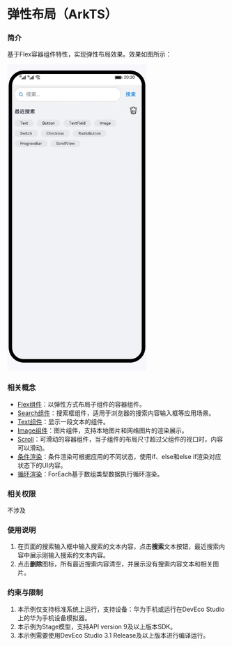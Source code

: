 # 弹性布局（ArkTS）

### 简介

基于Flex容器组件特性，实现弹性布局效果。效果如图所示：

![image](screenshots/device/flexLayout.gif)

### 相关概念

- [Flex组件](https://developer.harmonyos.com/cn/docs/documentation/doc-references-V3/ts-container-flex-0000001427902472-V3?catalogVersion=V3)：以弹性方式布局子组件的容器组件。
- [Search组件](https://developer.harmonyos.com/cn/docs/documentation/doc-references-V3/ts-basic-components-search-0000001428061740-V3?catalogVersion=V3)：搜索框组件，适用于浏览器的搜索内容输入框等应用场景。
- [Text组件](https://developer.harmonyos.com/cn/docs/documentation/doc-references-V3/ts-basic-components-text-0000001477981201-V3?catalogVersion=V3)：显示一段文本的组件。
- [Image组件](https://developer.harmonyos.com/cn/docs/documentation/doc-references-V3/ts-basic-components-image-0000001428061728-V3?catalogVersion=V3)：图片组件，支持本地图片和网络图片的渲染展示。
- [Scroll](https://developer.harmonyos.com/cn/docs/documentation/doc-references-V3/ts-container-scroll-0000001427902480-V3?catalogVersion=V3)：可滑动的容器组件，当子组件的布局尺寸超过父组件的视口时，内容可以滑动。
- [条件渲染](https://developer.harmonyos.com/cn/docs/documentation/doc-guides-V3/arkts-rendering-control-ifelse-0000001524177637-V3?catalogVersion=V3)：条件渲染可根据应用的不同状态，使用if、else和else if渲染对应状态下的UI内容。
- [循环渲染](https://developer.harmonyos.com/cn/docs/documentation/doc-guides-V3/arkts-rendering-control-foreach-0000001524537153-V3?catalogVersion=V3)：ForEach基于数组类型数据执行循环渲染。

### 相关权限

不涉及

### 使用说明

1. 在页面的搜索输入框中输入搜索的文本内容，点击**搜索**文本按钮，最近搜索内容中展示刚输入搜索的文本内容。
2. 点击**删除**图标，所有最近搜索内容清空，并展示没有搜索内容文本和相关图片。

### 约束与限制

1. 本示例仅支持标准系统上运行，支持设备：华为手机或运行在DevEco Studio上的华为手机设备模拟器。
2. 本示例为Stage模型，支持API version 9及以上版本SDK。
3. 本示例需要使用DevEco Studio 3.1 Release及以上版本进行编译运行。

